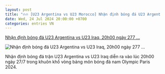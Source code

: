 ```yaml
---
layout: post
title: "🔥🔥 [U23 Argentina vs U23 Morocco] Nhận định bóng đá U23 Argentina vs U23 Iraq, 20h00 ngày 277 ..."
date: Wed, 24 Jul 2024 20:00:00 +0700
categories: entries VN
---
```

[Nhận định bóng đá U23 Argentina vs U23 Iraq, 20h00 ngày 277 ...](https://bongdaplus.vn/bong-da-olympic/nhan-dinh-bong-da-u23-argentina-vs-u23-iraq-20h00-ngay-27-7-tango-lac-nhip-chua-co-bts-4392242407.html)

![Nhận định bóng đá U23 Argentina vs U23 Iraq, 20h00 ngày 277 ...](https://cdn.bongdaplus.vn/Assets/Media/2024/07/25/42/Argentina-vs-Iraq-nhan-dinh.jpg)

Nhận định bóng đá trận U23 Argentina vs U23 Iraq diễn ra vào lúc 20h00 ngày 27/7 trong khuôn khổ vòng bảng môn bóng đá nam Olympic Paris 2024.

